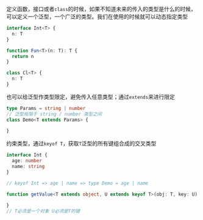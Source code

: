 定义函数，接口或者`class`的时候，如果不知道未来的传入的类型是什么的时候，可以定义一个泛型，一个广泛的类型。我们在使用的时候就可以动态指定类型

```typescript
interface Int<T> {
  n: T
}

function Fun<T>(n: T): T {
  return n
}

class Cl<T> {
  n: T
}
```

也可以给泛型作类型限定，避免传入任意类型；通过`extends`来进行限定

```typescript
type Params = string | number
// 泛型局限于 string / number 类型之间
class Demo<T extends Params> {
  
}
```

约束类型，通过`keyof T`，获取`T`泛型的所有键组合成的交叉类型

```typescript
interface Int {
  age: number
  name: string
}

// keyof Int => age | name => type Demo = age | name

function getValue<T extends object, U extends keyof T>(obj: T, key: U) {
  
}
// T必须是一个对象 U必须是T的键
```

